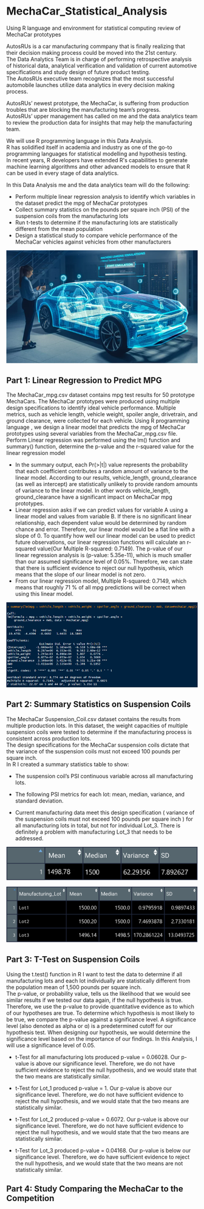 # MechaCar_Statistical_Analysis

Using R language and environment for statistical computing review of MechaCar prototypes

AutosRUs is a car manufacturing commpany that is finally realizing that their decision making process could be moved into the 21st century.<br> The Data Analytics Team is in charge of performing retrospective analysis of historical data, analytical verification and validation of current automotive specifications and study design of future product testing.<br> The AutosRUs executive team recognizes that the most successful automobile launches utilize data analytics in every decision making process.<br>

AutosRUs’ newest prototype, the MechaCar, is suffering from production troubles that are blocking the manufacturing team’s progress.<br> AutosRUs’ upper management has called on me and the data analytics team to review the production data for insights that may help the manufacturing team.

We will use R programming language in this Data Analysis.<br> R has solidified itself in academia and industry as one of the go-to programming languages for statistical modelling and hypothesis testing.<br> In recent years, R developers have extended R's capabilities to generate machine learning algorithms and other advanced models to ensure that R can be used in every stage of data analytics.<br>

In this Data Analysis me and the data analytics team will do the following:
* Perform multiple linear regression analysis to identify which variables in the dataset predict the mpg of MechaCar prototypes
* Collect summary statistics on the pounds per square inch (PSI) of the suspension coils from the manufacturing lots
* Run t-tests to determine if the manufacturing lots are statistically different from the mean population
* Design a statistical study to compare vehicle performance of the MechaCar vehicles against vehicles from other manufacturers

![This is an image](https://github.com/MilosPopov007/MechaCar_Statistical_Analysis/blob/main/car.png)

## Part 1: Linear Regression to Predict MPG

The MechaCar_mpg.csv dataset contains mpg test results for 50 prototype MechaCars. The MechaCar prototypes were produced using multiple design specifications to identify ideal vehicle performance. Multiple metrics, such as vehicle length, vehicle weight, spoiler angle, drivetrain, and ground clearance, were collected for each vehicle. Using R programming language , we design a linear model that predicts the mpg of MechaCar prototypes using several variables from the MechaCar_mpg.csv file. Perform Linear regression was performed using the lm() function and summary() function, determine the p-value and the r-squared value for the linear regression model

* In the summary output, each Pr(>|t|) value represents the probability that each coefficient contributes a random amount of variance to the linear model. According to our results, vehicle_length, ground_clearance (as well as intercept) are statistically unlikely to provide random amounts of variance to the linear model. In other words vehicle_length, ground_clearance have a significant impact on MechaCar mpg prototypes.
* Linear regression asks if we can predict values for variable A using a linear model and values from variable B. If there is no significant linear relationship, each dependent value would be determined by random chance and error. Therefore, our linear model would be a flat line with a slope of 0. To quantify how well our linear model can be used to predict future observations, our linear regression functions will calculate an r-squared value(Our Multiple R-squared:  0.7149). The p-value of our linear regression analysis is (p-value: 5.35e-11), which is much smaller than our assumed significance level of 0.05%. Therefore, we can state that there is sufficient evidence to reject our null hypothesis, which means that the slope of our linear model is not zero.
* From our linear regression model,  Multiple R-squared:  0.7149, which means that roughly 71 % of all mpg predictions will be correct when using this linear model.

![This is an image](https://github.com/MilosPopov007/MechaCar_Statistical_Analysis/blob/main/summary_1.png)

## Part 2: Summary Statistics on Suspension Coils

The MechaCar Suspension_Coil.csv dataset contains the results from multiple production lots. In this dataset, the weight capacities of multiple suspension coils were tested to determine if the manufacturing process is consistent across production lots.<br>The design specifications for the MechaCar suspension coils dictate that the variance of the suspension coils must not exceed 100 pounds per square inch.<br> In R I created a summary statistics table to show:
* The suspension coil’s PSI continuous variable across all manufacturing lots.
* The following PSI metrics for each lot: mean, median, variance, and standard deviation.


* Current manufacturing data meet this design specification ( variance of the suspension coils must not exceed 100 pounds per square inch ) for all manufacturing lots in total, but not for individual Lot_3. There is definitely a problem with manufacturing Lot_3 that needs to be addressed.

![This is an image](https://github.com/MilosPopov007/MechaCar_Statistical_Analysis/blob/main/PSI_stat.png)

![This is an image](https://github.com/MilosPopov007/MechaCar_Statistical_Analysis/blob/main/Lots_PSI.png)

## Part 3: T-Test on Suspension Coils

Using the t.test() function in R I want to test the data to determine if all manufacturing lots and each lot individually are statistically different from the population mean of 1,500 pounds per square inch.<br>
The p-value, or probability value, tells us the likelihood that we would see similar results if we tested our data again, if the null hypothesis is true. Therefore, we use the p-value to provide quantitative evidence as to which of our hypotheses are true. To determine which hypothesis is most likely to be true, we compare the p-value against a significance level. A significance level (also denoted as alpha or ɑ) is a predetermined cutoff for our hypothesis test. When designing our hypothesis, we would determine the significance level based on the importance of our findings. In this Analysis, I will use a significance level of 0.05.

* t-Test for all manufacturing lots produced p-value = 0.06028. Our p-value is above our significance level. Therefore, we do not have sufficient evidence to reject the null hypothesis, and we would state that the two means are statistically similar.

*  t-Test for Lot_1 produced p-value = 1. Our p-value is above our significance level. Therefore, we do not have sufficient evidence to reject the null hypothesis, and we would state that the two means are statistically similar.

* t-Test for Lot_2 produced p-value =  0.6072. Our p-value is above our significance level. Therefore, we do not have sufficient evidence to reject the null hypothesis, and we would state that the two means are statistically similar.

*  t-Test for Lot_3 produced p-value =  0.04168.  Our p-value is below our significance level. Therefore, we do have sufficient evidence to reject the null hypothesis, and we would state that the two means are not statistically similar.


## Part 4: Study Comparing the MechaCar to the Competition






